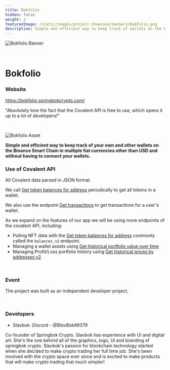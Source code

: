 ```yaml
---
title: Bokfolio
hidden: false
weight: 2
featuredImage: /static/images/project-showcase/banners/BokFolio.png
description: Simple and efficient way to keep track of wallets on the Binance Smart Chain in fiat currency.
---
```


![Bokfolio Banner](/static/images/project-showcase/banners/BokFolio.png)

&nbsp;

# Bokfolio

### Website

https://bokfolio.springbokcrypto.com/

<Aside>

"Absolutely love the fact that the Covalent API is free to use, which opens it up to a lot of developers!"

</Aside>

&nbsp;

![Bokfolio Asset](/static/images/project-showcase/bokfolio-asset.png)

**Simple and efficient way to keep track of your own and other wallets on the Binance Smart Chain in multiple fiat currencies other than USD and without having to connect your wallets.**

### Use of Covalent API

All Covalent data parsed in JSON format.

We call [Get token balances for address](https://www.covalenthq.com/docs/api/#get-/v1/{chain_id}/address/{address}/balances_v2/) periodically to get all tokens in a wallet.

We also use the endpoint [Get transactions](https://www.covalenthq.com/docs/api/#get-/v1/{chain_id}/address/{address}/transactions_v2/) to get transactions for a user's wallet.

As we expand on the features of our app we will be using more endpoints of the covalent API, including:
- Pulling NFT data with the [Get token balances for address](https://www.covalenthq.com/docs/api/#get-/v1/{chain_id}/address/{address}/balances_v2/) commonly called the `balances_v2` endpoint. 
- Managing a wallet assets using [Get historical portfolio value over time](https://www.covalenthq.com/docs/api/#get-/v1/{chain_id}/address/{address}/portfolio_v2/)
- Managing Profit/Loss portfolio history using [Get historical prices by addresses v2](https://www.covalenthq.com/docs/api/#get-/v1/pricing/historical_by_addresses_v2/{chain_id}/{quote_currency}/{contract_addresses}/)

&nbsp;

### Event

The project was built as an independent developer project.

&nbsp;

### Developers

- Slavbok: _Discord - @BlavBok#9379_ 


Co-founder of Springbok Crypto. Slavbok has experience with UI and digital art. She's the one behind all of the graphics, logo, UI and branding of springbok crypto.   Slavbok's passion for blockchain technology started when she decided to make crypto trading her full time job. She's been involved with the crypto space ever since and is excited to make products that will make crypto trading that much simpler!